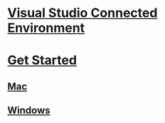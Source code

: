 # [Visual Studio Connected Environment](visual-studio-connected-environment.md)
# [Get Started](visual-studio-connected-environment.md)
## [Mac](get-started-mac-01.md)
## [Windows](get-started-windows-01.md)